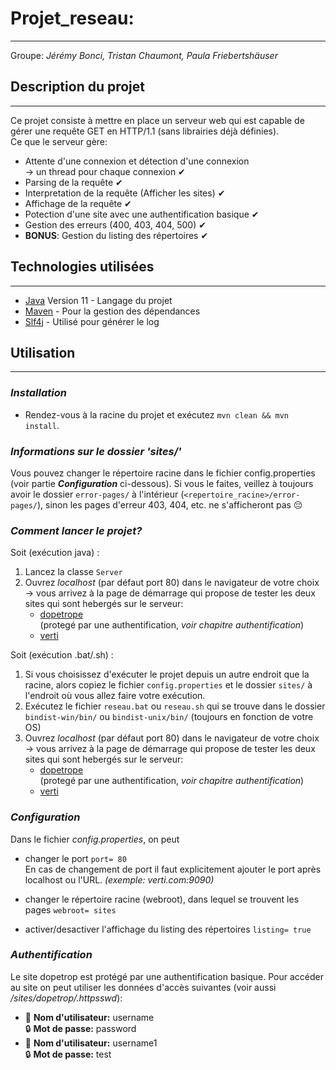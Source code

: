 # Projet_reseau:

----
Groupe: *Jérémy Bonci, Tristan Chaumont, Paula Friebertshäuser*


## Description du projet  


--------------------


Ce projet consiste à mettre en place un serveur web qui est capable de gérer une requête GET en HTTP/1.1 (sans librairies déjà définies).  
Ce que le serveur gère:
* Attente d'une connexion et détection d'une connexion   
  &rarr; un thread pour chaque connexion  ✔
*  Parsing de la requête   ✔
* Interpretation de la requête (Afficher les sites) ✔
* Affichage de la requête ✔
* Potection d'une site avec une authentification basique ✔
* Gestion des erreurs (400, 403, 404, 500) ✔
* **BONUS**: Gestion du listing des répertoires ✔
️


## Technologies utilisées

--------------------
* [Java](https://docs.oracle.com/en/java/javase/13/docs/api/index.html) Version 11  - Langage du projet
* [Maven](https://maven.apache.org/) -  Pour la gestion des dépendances
* [Slf4j](http://slf4j.org/manual.html) - Utilisé pour générer le log

## Utilisation  

--------------------

### *Installation*

* Rendez-vous à la racine du projet et exécutez `mvn clean && mvn install`.

### *Informations sur le dossier 'sites/'*

Vous pouvez changer le répertoire racine dans le fichier config.properties (voir partie ***Configuration*** ci-dessous).
Si vous le faites, veillez à toujours avoir le dossier `error-pages/` à l'intérieur (`<repertoire_racine>/error-pages/`), sinon les pages d'erreur 403, 404, etc. ne s'afficheront pas 😔

### *Comment lancer le projet?*

Soit (exécution java) : 
1.  Lancez la classe `Server` 
2.  Ouvrez *localhost* (par défaut port 80) dans le navigateur de votre choix  
    &rarr; vous arrivez à la page de démarrage qui propose de tester les deux sites qui sont hebergés sur le serveur:
    * [dopetrope](http://dopetrope.com)   
      (protegé par une authentification, *voir chapitre authentification*)
    * [verti](http://verti.com)  

Soit (exécution .bat/.sh) : 
1. Si vous choisissez d'exécuter le projet depuis un autre endroit que la racine, alors copiez le fichier `config.properties` et le dossier `sites/` à l'endroit où vous allez faire votre exécution.
2. Exécutez le fichier `reseau.bat` ou `reseau.sh` qui se trouve dans le dossier `bindist-win/bin/` ou `bindist-unix/bin/` (toujours en fonction de votre OS) 
3. Ouvrez *localhost* (par défaut port 80) dans le navigateur de votre choix  
   &rarr; vous arrivez à la page de démarrage qui propose de tester les deux sites qui sont hebergés sur le serveur:
   * [dopetrope](http://dopetrope.com)   
     (protegé par une authentification, *voir chapitre authentification*)
   * [verti](http://verti.com)  



### *Configuration*  

Dans le fichier *config.properties*, on peut 
* changer le port `port= 80`  
  En cas de changement de port
  il faut explicitement ajouter le port après localhost ou l'URL. *(exemple: verti.com:9090)*      
    
* changer le répertoire racine (webroot), dans lequel se trouvent les pages `webroot= sites`
* activer/desactiver l'affichage du listing des répertoires `listing= true`



### *Authentification*  

Le site dopetrop est protégé par une authentification basique. Pour accéder au site on peut utiliser les données d'accès suivantes (voir aussi */sites/dopetrop/.httpsswd*):  
* 👤 **Nom d'utilisateur:** username   
  🔒 **Mot de passe:** password
* 👤 **Nom d'utilisateur:** username1  
  🔒 **Mot de passe:** test

